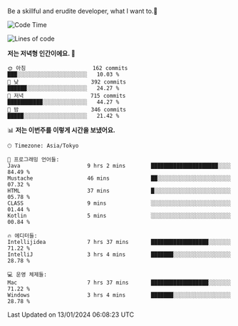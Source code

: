Be a skillful and erudite developer, what I want to.👶

<!--START_SECTION:waka-->
![Code Time](http://img.shields.io/badge/Code%20Time-415%20hrs%2011%20mins-blue)

![Lines of code](https://img.shields.io/badge/%EC%A0%80%EB%8A%94%20%EC%97%AC%ED%83%9C%EA%B9%8C%EC%A7%80%20-755.4%20thousand%20%EC%A4%84%EC%9D%98%20%EC%BD%94%EB%93%9C%EB%A5%BC%20%EC%9E%91%EC%84%B1%ED%96%88%EC%96%B4%EC%9A%94.-blue)

**저는 저녁형 인간이에요. 🦉** 

```text
🌞 아침                     162 commits         ███░░░░░░░░░░░░░░░░░░░░░░   10.03 % 
🌆 낮　                     392 commits         ██████░░░░░░░░░░░░░░░░░░░   24.27 % 
🌃 저녁                     715 commits         ███████████░░░░░░░░░░░░░░   44.27 % 
🌙 밤　                     346 commits         █████░░░░░░░░░░░░░░░░░░░░   21.42 % 
```


📊 **저는 이번주를 이렇게 시간을 보냈어요.** 

```text
🕑︎ Timezone: Asia/Tokyo

💬 프로그래밍 언어들: 
Java                     9 hrs 2 mins        █████████████████████░░░░   84.49 % 
Mustache                 46 mins             ██░░░░░░░░░░░░░░░░░░░░░░░   07.32 % 
HTML                     37 mins             █░░░░░░░░░░░░░░░░░░░░░░░░   05.78 % 
CLASS                    9 mins              ░░░░░░░░░░░░░░░░░░░░░░░░░   01.44 % 
Kotlin                   5 mins              ░░░░░░░░░░░░░░░░░░░░░░░░░   00.84 % 

🔥 에디터들: 
Intellijidea             7 hrs 37 mins       ██████████████████░░░░░░░   71.22 % 
IntelliJ                 3 hrs 4 mins        ███████░░░░░░░░░░░░░░░░░░   28.78 % 

💻 운영 체제들: 
Mac                      7 hrs 37 mins       ██████████████████░░░░░░░   71.22 % 
Windows                  3 hrs 4 mins        ███████░░░░░░░░░░░░░░░░░░   28.78 % 
```


 Last Updated on 13/01/2024 06:08:23 UTC
<!--END_SECTION:waka-->
